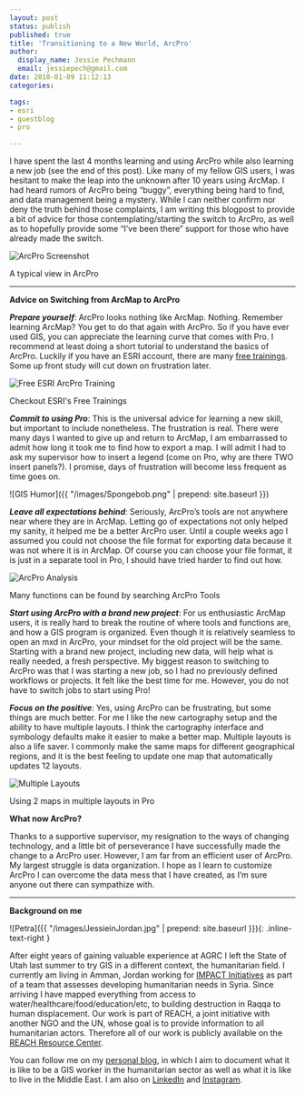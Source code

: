 ```yaml
---
layout: post
status: publish
published: true
title: 'Transitioning to a New World, ArcPro'
author:
  display_name: Jessie Pechmann
  email: jessiepech@gmail.com
date: 2018-01-09 11:12:13
categories:

tags:
- esri
- guestblog
- pro

---
```


I have spent the last 4 months learning and using ArcPro while also learning a new job (see the end of this post). Like many of my fellow GIS users, I was hesitant to make the leap into the unknown after 10 years using ArcMap. I had heard rumors of ArcPro being “buggy”, everything being hard to find, and data management being a mystery. While I can neither confirm nor deny the truth behind those complaints, I am writing this blogpost to provide a bit of advice for those contemplating/starting the switch to ArcPro, as well as to hopefully provide some “I’ve been there” support for those who have already made the switch. 

<div class="caption"><img src="{{ "/images/ArcProScreenshot.png" | prepend: site.baseurl }}" alt="ArcPro Screenshot" /><p class="caption-text">A typical view in ArcPro</p></div>

----------
**Advice on Switching from ArcMap to ArcPro** 

***Prepare yourself***: ArcPro looks nothing like ArcMap. Nothing. Remember learning ArcMap? You get to do that again with ArcPro. So if you have ever used GIS, you can appreciate the learning curve that comes with Pro. I recommend at least doing a short tutorial to understand the basics of ArcPro. Luckily if you have an ESRI account, there are many [free trainings](https://www.esri.com/training/catalog/search/). Some up front study will cut down on frustration later.

<div class="caption"><img src="{{ "/images/ArcProTraining.png" | prepend: site.baseurl }}" alt="Free ESRI ArcPro Training" /><p class="caption-text">Checkout ESRI's Free Trainings</p></div>

***Commit to using Pro***: This is the universal advice for learning a new skill, but important to include nonetheless. The frustration is real. There were many days I wanted to give up and return to ArcMap, I am embarrassed to admit how long it took me to find how to export a map. I will admit I had to ask my supervisor how to insert a legend (come on Pro, why are there TWO insert panels?). I promise, days of frustration will become less frequent as time goes on. 

![GIS Humor]({{ "/images/Spongebob.png" | prepend: site.baseurl }})

***Leave all expectations behind***: Seriously, ArcPro’s tools are not anywhere near where they are in ArcMap. Letting go of expectations not only helped my sanity, it helped me be a better ArcPro user. Until a couple weeks ago I assumed you could not choose the file format for exporting data because it was not where it is in ArcMap. Of course you can choose your file format, it is just in a separate tool in Pro, I should have tried harder to find out how. 

<div class="caption"><img src="{{ "/images/AnalysisTools.png" | prepend: site.baseurl }}" alt="ArcPro Analysis" /><p class="caption-text">Many functions can be found by searching ArcPro Tools</p></div>

***Start using ArcPro with a brand new project***: For us enthusiastic ArcMap users, it is really hard to break the routine of where tools and functions are, and how a GIS program is organized. Even though it is relatively seamless to open an mxd in ArcPro, your mindset for the old project will be the same. Starting with a brand new project, including new data, will help what is really needed, a fresh perspective. My biggest reason to switching to ArcPro was that I was starting a new job, so I had no previously defined workflows or projects. It felt like the best time for me. However, you do not have to switch jobs to start using Pro!  

***Focus on the positive***: Yes, using ArcPro can be frustrating, but some things are much better. For me I like the new cartography setup and the ability to have multiple layouts. I think the cartography interface and symbology defaults make it easier to make a better map. Multiple layouts is also a life saver. I commonly make the same maps for different geographical regions, and it is the best feeling to update one map that automatically updates 12 layouts. 

<div class="caption"><img src="{{ "/images/MultipleLayouts.png" | prepend: site.baseurl }}" alt="Multiple Layouts" /><p class="caption-text">Using 2 maps in multiple layouts in Pro</p></div>

**What now ArcPro?**

Thanks to a supportive supervisor, my resignation to the ways of changing technology, and a little bit of perseverance I have successfully made the change to a ArcPro user. However, I am far from an efficient user of ArcPro. My largest struggle is data organization. I hope as I learn to customize ArcPro I can overcome the data mess that I have created, as I’m sure anyone out there can sympathize with. 


----------


**Background on me**

![Petra]({{ "/images/JessieinJordan.jpg" | prepend: site.baseurl }}){: .inline-text-right }
 
After eight years of gaining valuable experience at AGRC I left the State of Utah last summer to try GIS in a different context, the humanitarian field. I currently am living in Amman, Jordan working for [IMPACT Initiatives](http://www.impact-initiatives.org/) as part of a team that assesses developing humanitarian needs in Syria. Since arriving I have mapped everything from access to water/healthcare/food/education/etc, to building destruction in Raqqa to human displacement. Our work is part of REACH, a joint initiative with another NGO and the UN, whose goal is to provide information to all humanitarian actors. Therefore all of our work is publicly available on the [REACH Resource Center](http://www.reachresourcecentre.info/). 

You can follow me on my [personal blog](http://jessiepechmannabroad.wordpress.com), in which I aim to document what it is like to be a GIS worker in the humanitarian sector as well as what it is like to live in the Middle East. I am also on [LinkedIn](https://www.linkedin.com/in/jessiepechmann/) and [Instagram](https://www.instagram.com/jessiepech/). 
